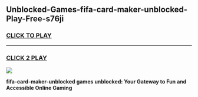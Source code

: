 
## Unblocked-Games-fifa-card-maker-unblocked-Play-Free-s76ji
<h3>
<a href="https://premium76.site?title=fifa-card-maker-unblocked&ref=21A">CLICK TO PLAY</a></h3>
<hr>

<h3>
<a href="https://premium76.site?title=fifa-card-maker-unblocked&ref=21A">CLICK 2 PLAY</a>
  
</h3>

<a href="https://premium76.site?title=fifa-card-maker-unblocked&ref=21A"><img src="https://clearcache.store/games.png"></a>


**fifa-card-maker-unblocked games unblocked: Your Gateway to Fun and Accessible Online Gaming**
